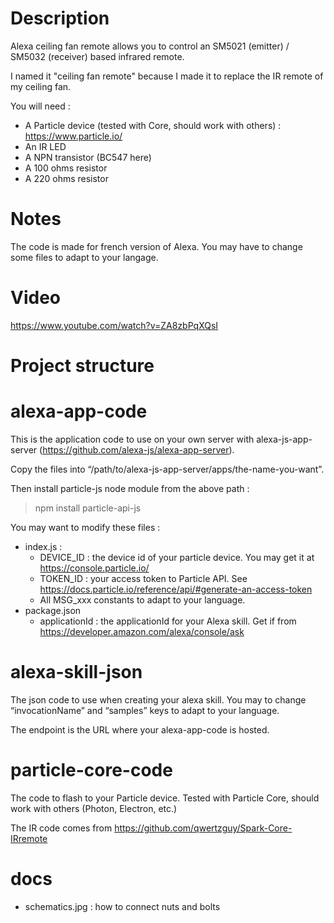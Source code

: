 Description
==
Alexa ceiling fan remote allows you to control an SM5021 (emitter) / SM5032 (receiver) based infrared remote.

I named it "ceiling fan remote" because I made it to replace the IR remote of my ceiling fan.


You will need :
* A Particle device (tested with Core, should work with others) : https://www.particle.io/
* An IR LED
* A NPN transistor (BC547 here)
* A 100 ohms resistor
* A 220 ohms resistor


Notes
==

The code is made for french version of Alexa. You may have to change some files to adapt to your langage.


Video
==

https://www.youtube.com/watch?v=ZA8zbPqXQsI


Project structure
==

alexa-app-code
===

This is the application code to use on your own server with alexa-js-app-server (https://github.com/alexa-js/alexa-app-server).

Copy the files into “/path/to/alexa-js-app-server/apps/the-name-you-want”.

Then install particle-js node module from the above path :
> npm install particle-api-js

You may want to modify these files :
* index.js :
  * DEVICE_ID : the device id of your particle device. You may get it at https://console.particle.io/
  * TOKEN_ID : your access token to Particle API. See https://docs.particle.io/reference/api/#generate-an-access-token
  * All MSG_xxx constants to adapt to your language.
* package.json
  * applicationId : the applicationId for your Alexa skill. Get if from https://developer.amazon.com/alexa/console/ask


alexa-skill-json
==

The json code to use when creating your alexa skill. You may to change “invocationName” and “samples” keys to adapt to your language.

The endpoint is the URL where your alexa-app-code is hosted.

particle-core-code
==

The code to flash to your Particle device. Tested with Particle Core, should work with others (Photon, Electron, etc.)

The IR code comes from https://github.com/qwertzguy/Spark-Core-IRremote

docs
==

* schematics.jpg : how to connect nuts and bolts
